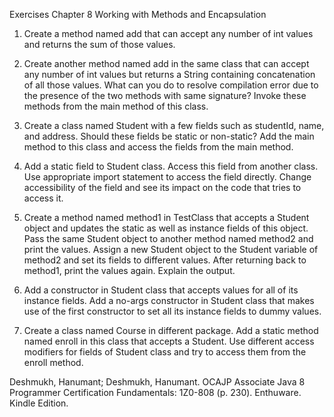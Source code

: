 Exercises 
Chapter 8 Working with Methods and Encapsulation

1. Create a method named add that can accept any number of int values and returns the sum of those values. 

2. Create another method named add in the same class that can accept any number of int values but returns a String containing concatenation of all those values. What can you do to resolve compilation error due to the presence of the two methods with same signature? Invoke these methods from the main method of this class. 

3. Create a class named Student with a few fields such as studentId, name, and address. Should these fields be static or non-static? Add the main method to this class and access the fields from the main method. 

4. Add a static field to Student class. Access this field from another class. Use appropriate import statement to access the field directly. Change accessibility of the field and see its impact on the code that tries to access it. 

5. Create a method named method1 in TestClass that accepts a Student object and updates the static as well as instance fields of this object. Pass the same Student object to another method named method2 and print the values. Assign a new Student object to the Student variable of method2 and set its fields to different values. After returning back to method1, print the values again. Explain the output. 

6. Add a constructor in Student class that accepts values for all of its instance fields. Add a no-args constructor in Student class that makes use of the first constructor to set all its instance fields to dummy values. 

7. Create a class named Course in different package. Add a static method named enroll in this class that accepts a Student. Use different access modifiers for fields of Student class and try to access them from the enroll method.

Deshmukh, Hanumant; Deshmukh, Hanumant. OCAJP Associate Java 8 Programmer Certification Fundamentals: 1Z0-808 (p. 230). Enthuware. Kindle Edition. 